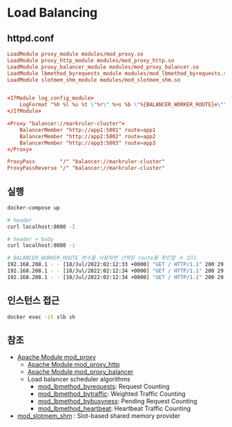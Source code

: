 # Load Balancing

## httpd.conf

```httpd.conf
LoadModule proxy_module modules/mod_proxy.so
LoadModule proxy_http_module modules/mod_proxy_http.so
LoadModule proxy_balancer_module modules/mod_proxy_balancer.so
LoadModule lbmethod_byrequests_module modules/mod_lbmethod_byrequests.so
LoadModule slotmem_shm_module modules/mod_slotmem_shm.so


<IfModule log_config_module>
    LogFormat "%h %l %u %t \"%r\" %>s %b \"%{BALANCER_WORKER_ROUTE}e\"" common
</IfModule>

<Proxy "balancer://markruler-cluster">
    BalancerMember "http://app1:5001" route=app1
    BalancerMember "http://app2:5002" route=app2
    BalancerMember "http://app3:5003" route=app3
</Proxy>

ProxyPass        "/" "balancer://markruler-cluster"
ProxyPassReverse "/" "balancer://markruler-cluster"
```

## 실행

```sh
docker-compose up
```

```sh
# header
curl localhost:8080 -I

# header + body
curl localhost:8080 -i
```

```sh
# BALANCER_WORKER_ROUTE 변수를 사용하면 선택된 route를 확인할 수 있다.
192.168.208.1 - - [18/Jul/2022:02:12:33 +0000] "GET / HTTP/1.1" 200 29 "app1"
192.168.208.1 - - [18/Jul/2022:02:12:34 +0000] "GET / HTTP/1.1" 200 29 "app2"
192.168.208.1 - - [18/Jul/2022:02:12:34 +0000] "GET / HTTP/1.1" 200 29 "app3"
```

## 인스턴스 접근

```sh
docker exec -it slb sh
```

## 참조

- [Apache Module mod_proxy](https://httpd.apache.org/docs/trunk/mod/mod_proxy.html)
  - [Apache Module mod_proxy_http](https://httpd.apache.org/docs/2.4/mod/mod_proxy_http.html)
  - [Apache Module mod_proxy_balancer](https://httpd.apache.org/docs/2.4/mod/mod_proxy_balancer.html)
  - Load balancer scheduler algorithms
    - [mod_lbmethod_byrequests](https://httpd.apache.org/docs/trunk/mod/mod_lbmethod_byrequests.html): Request Counting
    - [mod_lbmethod_bytraffic](https://httpd.apache.org/docs/trunk/mod/mod_lbmethod_bytraffic.html): Weighted Traffic Counting
    - [mod_lbmethod_bybusyness](https://httpd.apache.org/docs/trunk/mod/mod_lbmethod_bybusyness.html): Pending Request Counting
    - [mod_lbmethod_heartbeat](https://httpd.apache.org/docs/trunk/mod/mod_lbmethod_heartbeat.html): Heartbeat Traffic Counting
- [mod_slotmem_shm](https://httpd.apache.org/docs/trunk/mod/mod_slotmem_shm.html) : Slot-based shared memory provider
